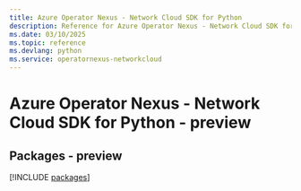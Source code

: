 ```yaml
---
title: Azure Operator Nexus - Network Cloud SDK for Python
description: Reference for Azure Operator Nexus - Network Cloud SDK for Python
ms.date: 03/10/2025
ms.topic: reference
ms.devlang: python
ms.service: operatornexus-networkcloud
---
```

# Azure Operator Nexus - Network Cloud SDK for Python - preview
## Packages - preview
[!INCLUDE [packages](operator-nexus---network-cloud-index.md)]